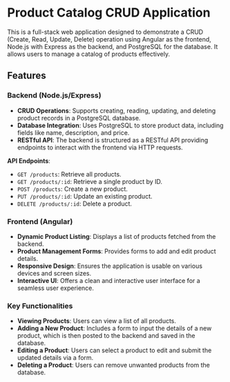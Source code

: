 # Product Catalog CRUD Application

This is a full-stack web application designed to demonstrate a CRUD (Create, Read, Update, Delete) operation using Angular as the frontend, Node.js with Express as the backend, and PostgreSQL for the database. It allows users to manage a catalog of products effectively.

## Features

### Backend (Node.js/Express)

- **CRUD Operations**: Supports creating, reading, updating, and deleting product records in a PostgreSQL database.
- **Database Integration**: Uses PostgreSQL to store product data, including fields like name, description, and price.
- **RESTful API**: The backend is structured as a RESTful API providing endpoints to interact with the frontend via HTTP requests.

**API Endpoints**:
- `GET /products`: Retrieve all products.
- `GET /products/:id`: Retrieve a single product by ID.
- `POST /products`: Create a new product.
- `PUT /products/:id`: Update an existing product.
- `DELETE /products/:id`: Delete a product.

### Frontend (Angular)

- **Dynamic Product Listing**: Displays a list of products fetched from the backend.
- **Product Management Forms**: Provides forms to add and edit product details.
- **Responsive Design**: Ensures the application is usable on various devices and screen sizes.
- **Interactive UI**: Offers a clean and interactive user interface for a seamless user experience.

### Key Functionalities

- **Viewing Products**: Users can view a list of all products.
- **Adding a New Product**: Includes a form to input the details of a new product, which is then posted to the backend and saved in the database.
- **Editing a Product**: Users can select a product to edit and submit the updated details via a form.
- **Deleting a Product**: Users can remove unwanted products from the database.

